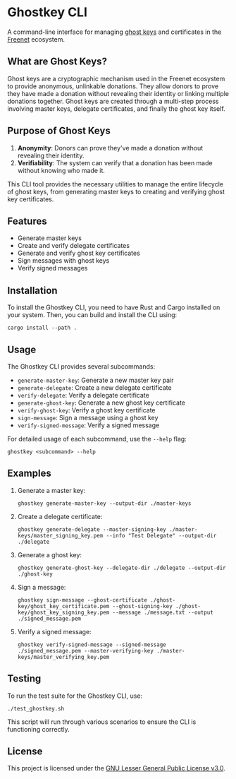 # Ghostkey CLI

A command-line interface for managing [ghost keys](https://freenet.org/ghostkey/) and certificates in the
[Freenet](https://freenet.org/) ecosystem.

## What are Ghost Keys?

Ghost keys are a cryptographic mechanism used in the Freenet ecosystem to provide anonymous, unlinkable donations. They allow donors to prove they have made a donation without revealing their identity or linking multiple donations together. Ghost keys are created through a multi-step process involving master keys, delegate certificates, and finally the ghost key itself.

## Purpose of Ghost Keys

1. **Anonymity**: Donors can prove they've made a donation without revealing their identity.
2. **Verifiability**: The system can verify that a donation has been made without knowing who made it.

This CLI tool provides the necessary utilities to manage the entire lifecycle of ghost keys, from generating master keys to creating and verifying ghost key certificates.

## Features

- Generate master keys
- Create and verify delegate certificates
- Generate and verify ghost key certificates
- Sign messages with ghost keys
- Verify signed messages

## Installation

To install the Ghostkey CLI, you need to have Rust and Cargo installed on your system. Then, you can build and install the CLI using:

```
cargo install --path .
```

## Usage

The Ghostkey CLI provides several subcommands:

- `generate-master-key`: Generate a new master key pair
- `generate-delegate`: Create a new delegate certificate
- `verify-delegate`: Verify a delegate certificate
- `generate-ghost-key`: Generate a new ghost key certificate
- `verify-ghost-key`: Verify a ghost key certificate
- `sign-message`: Sign a message using a ghost key
- `verify-signed-message`: Verify a signed message

For detailed usage of each subcommand, use the `--help` flag:

```
ghostkey <subcommand> --help
```

## Examples

1. Generate a master key:

   ```
   ghostkey generate-master-key --output-dir ./master-keys
   ```

2. Create a delegate certificate:

   ```
   ghostkey generate-delegate --master-signing-key ./master-keys/master_signing_key.pem --info "Test Delegate" --output-dir ./delegate
   ```

3. Generate a ghost key:

   ```
   ghostkey generate-ghost-key --delegate-dir ./delegate --output-dir ./ghost-key
   ```

4. Sign a message:

   ```
   ghostkey sign-message --ghost-certificate ./ghost-key/ghost_key_certificate.pem --ghost-signing-key ./ghost-key/ghost_key_signing_key.pem --message ./message.txt --output ./signed_message.pem
   ```

5. Verify a signed message:
   ```
   ghostkey verify-signed-message --signed-message ./signed_message.pem --master-verifying-key ./master-keys/master_verifying_key.pem
   ```

## Testing

To run the test suite for the Ghostkey CLI, use:

```
./test_ghostkey.sh
```

This script will run through various scenarios to ensure the CLI is functioning correctly.

## License

This project is licensed under the [GNU Lesser General Public License v3.0](https://www.gnu.org/licenses/lgpl-3.0.html).
